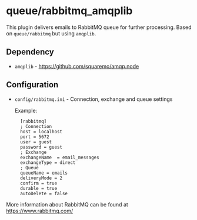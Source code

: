 queue/rabbitmq_amqplib
======================

This plugin delivers emails to RabbitMQ queue for further processing. Based on `queue/rabbitmq` but using `amqplib`.

Dependency
----------
* `amqplib` - https://github.com/squaremo/amqp.node

Configuration
-------------

* `config/rabbitmq.ini` - Connection, exchange and queue settings
    
    Example:

    
        [rabbitmq]
        ; Connection
		host = localhost
		port = 5672
		user = guest
		password = guest
		; Exchange
		exchangeName  = email_messages
		exchangeType = direct
		; Queue
		queueName = emails
		deliveryMode = 2
		confirm = true
		durable = true
		autoDelete = false

    
 More information about RabbitMQ can be found at https://www.rabbitmq.com/

